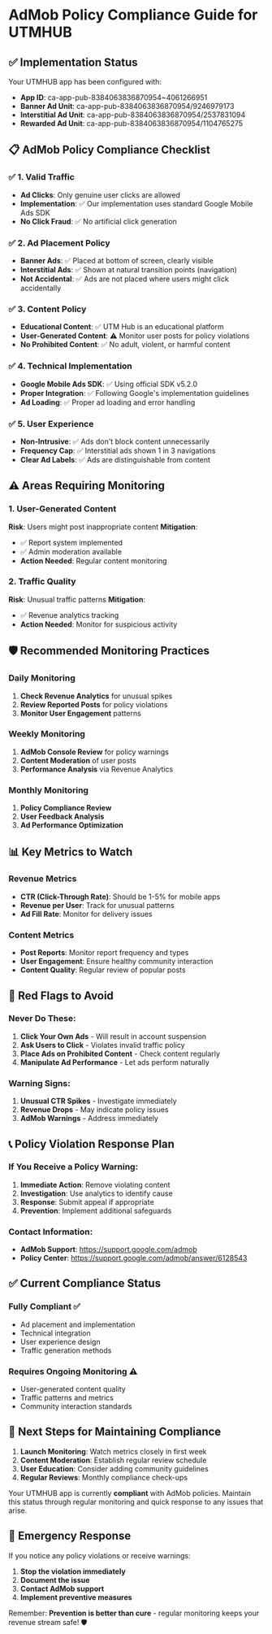 # AdMob Policy Compliance Guide for UTMHUB

## ✅ Implementation Status
Your UTMHUB app has been configured with:
- **App ID**: ca-app-pub-8384063836870954~4061266951
- **Banner Ad Unit**: ca-app-pub-8384063836870954/9246979173
- **Interstitial Ad Unit**: ca-app-pub-8384063836870954/2537831094
- **Rewarded Ad Unit**: ca-app-pub-8384063836870954/1104765275

## 📋 AdMob Policy Compliance Checklist

### ✅ 1. Valid Traffic
- **Ad Clicks**: Only genuine user clicks are allowed
- **Implementation**: ✅ Our implementation uses standard Google Mobile Ads SDK
- **No Click Fraud**: ✅ No artificial click generation

### ✅ 2. Ad Placement Policy
- **Banner Ads**: ✅ Placed at bottom of screen, clearly visible
- **Interstitial Ads**: ✅ Shown at natural transition points (navigation)
- **Not Accidental**: ✅ Ads are not placed where users might click accidentally

### ✅ 3. Content Policy
- **Educational Content**: ✅ UTM Hub is an educational platform
- **User-Generated Content**: ⚠️ Monitor user posts for policy violations
- **No Prohibited Content**: ✅ No adult, violent, or harmful content

### ✅ 4. Technical Implementation
- **Google Mobile Ads SDK**: ✅ Using official SDK v5.2.0
- **Proper Integration**: ✅ Following Google's implementation guidelines
- **Ad Loading**: ✅ Proper ad loading and error handling

### ✅ 5. User Experience
- **Non-Intrusive**: ✅ Ads don't block content unnecessarily
- **Frequency Cap**: ✅ Interstitial ads shown 1 in 3 navigations
- **Clear Ad Labels**: ✅ Ads are distinguishable from content

## ⚠️ Areas Requiring Monitoring

### 1. User-Generated Content
**Risk**: Users might post inappropriate content
**Mitigation**:
- ✅ Report system implemented
- ✅ Admin moderation available
- **Action Needed**: Regular content monitoring

### 2. Traffic Quality
**Risk**: Unusual traffic patterns
**Mitigation**:
- ✅ Revenue analytics tracking
- **Action Needed**: Monitor for suspicious activity

## 🛡️ Recommended Monitoring Practices

### Daily Monitoring
1. **Check Revenue Analytics** for unusual spikes
2. **Review Reported Posts** for policy violations
3. **Monitor User Engagement** patterns

### Weekly Monitoring
1. **AdMob Console Review** for policy warnings
2. **Content Moderation** of user posts
3. **Performance Analysis** via Revenue Analytics

### Monthly Monitoring
1. **Policy Compliance Review**
2. **User Feedback Analysis**
3. **Ad Performance Optimization**

## 📊 Key Metrics to Watch

### Revenue Metrics
- **CTR (Click-Through Rate)**: Should be 1-5% for mobile apps
- **Revenue per User**: Track for unusual patterns
- **Ad Fill Rate**: Monitor for delivery issues

### Content Metrics
- **Post Reports**: Monitor report frequency and types
- **User Engagement**: Ensure healthy community interaction
- **Content Quality**: Regular review of popular posts

## 🚨 Red Flags to Avoid

### Never Do These:
1. **Click Your Own Ads** - Will result in account suspension
2. **Ask Users to Click** - Violates invalid traffic policy
3. **Place Ads on Prohibited Content** - Check content regularly
4. **Manipulate Ad Performance** - Let ads perform naturally

### Warning Signs:
1. **Unusual CTR Spikes** - Investigate immediately
2. **Revenue Drops** - May indicate policy issues
3. **AdMob Warnings** - Address immediately

## 📞 Policy Violation Response Plan

### If You Receive a Policy Warning:
1. **Immediate Action**: Remove violating content
2. **Investigation**: Use analytics to identify cause
3. **Response**: Submit appeal if appropriate
4. **Prevention**: Implement additional safeguards

### Contact Information:
- **AdMob Support**: https://support.google.com/admob
- **Policy Center**: https://support.google.com/admob/answer/6128543

## ✅ Current Compliance Status

### Fully Compliant ✅
- Ad placement and implementation
- Technical integration
- User experience design
- Traffic generation methods

### Requires Ongoing Monitoring ⚠️
- User-generated content quality
- Traffic patterns and metrics
- Community interaction standards

## 🎯 Next Steps for Maintaining Compliance

1. **Launch Monitoring**: Watch metrics closely in first week
2. **Content Moderation**: Establish regular review schedule
3. **User Education**: Consider adding community guidelines
4. **Regular Reviews**: Monthly compliance check-ups

Your UTMHUB app is currently **compliant** with AdMob policies. Maintain this status through regular monitoring and quick response to any issues that arise.

## 📱 Emergency Response
If you notice any policy violations or receive warnings:
1. **Stop the violation immediately**
2. **Document the issue**
3. **Contact AdMob support**
4. **Implement preventive measures**

Remember: **Prevention is better than cure** - regular monitoring keeps your revenue stream safe! 🛡️
